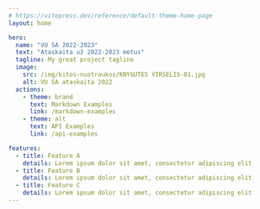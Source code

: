 ```yaml
---
# https://vitepress.dev/reference/default-theme-home-page
layout: home

hero:
  name: "VU SA 2022-2023"
  text: "Ataskaita už 2022-2023 metus"
  tagline: My great project tagline
  image:
    src: /img/kitos-nuotraukos/KNYGUTES VIRSELIS-01.jpg
    alt: VU SA ataskaita 2022
  actions:
    - theme: brand
      text: Markdown Examples
      link: /markdown-examples
    - theme: alt
      text: API Examples
      link: /api-examples

features:
  - title: Feature A
    details: Lorem ipsum dolor sit amet, consectetur adipiscing elit
  - title: Feature B
    details: Lorem ipsum dolor sit amet, consectetur adipiscing elit
  - title: Feature C
    details: Lorem ipsum dolor sit amet, consectetur adipiscing elit
---
```

